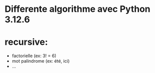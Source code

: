 # Differente algorithme avec Python 3.12.6

# recursive:
- factorielle (ex: 3! = 6)
- mot palindrome (ex: été, ici)
- ...
